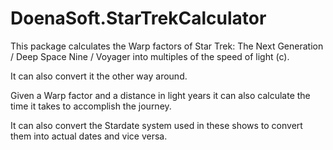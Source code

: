 # DoenaSoft.StarTrekCalculator

This package calculates the Warp factors of Star Trek: The Next Generation / Deep Space Nine / Voyager into multiples of the speed of light (c).

It can also convert it the other way around.

Given a Warp factor and a distance in light years it can also calculate the time it takes to accomplish the journey.

It can also convert the Stardate system used in these shows to convert them into actual dates and vice versa.
